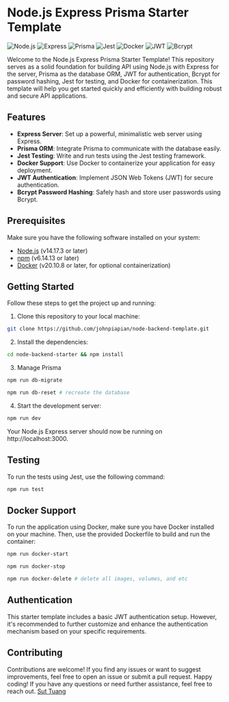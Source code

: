 # Node.js Express Prisma Starter Template

![Node.js](https://img.shields.io/badge/Node.js-v18.16.0-green.svg)
![Express](https://img.shields.io/badge/Express-v4.17.1-blue.svg)
![Prisma](https://img.shields.io/badge/Prisma-v5.1.0-orange.svg)
![Jest](https://img.shields.io/badge/Jest-v29.6.2-red.svg)
![Docker](https://img.shields.io/badge/Docker-v20.10.8-blue.svg)
![JWT](https://img.shields.io/badge/JWT-v9.0.0-green.svg)
![Bcrypt](https://img.shields.io/badge/Bcrypt-v5.1.0-yellow.svg)

Welcome to the Node.js Express Prisma Starter Template! This repository serves as a solid foundation for building API using Node.js with Express for the server, Prisma as the database ORM, JWT for authentication, Bcrypt for password hashing, Jest for testing, and Docker for containerization. This template will help you get started quickly and efficiently with building robust and secure API applications.

## Features

- **Express Server**: Set up a powerful, minimalistic web server using Express.
- **Prisma ORM**: Integrate Prisma to communicate with the database easily.
- **Jest Testing**: Write and run tests using the Jest testing framework.
- **Docker Support**: Use Docker to containerize your application for easy deployment.
- **JWT Authentication**: Implement JSON Web Tokens (JWT) for secure authentication.
- **Bcrypt Password Hashing**: Safely hash and store user passwords using Bcrypt.

## Prerequisites

Make sure you have the following software installed on your system:

- [Node.js](https://nodejs.org/) (v14.17.3 or later)
- [npm](https://www.npmjs.com/) (v6.14.13 or later)
- [Docker](https://www.docker.com/) (v20.10.8 or later, for optional containerization)

## Getting Started

Follow these steps to get the project up and running:

1. Clone this repository to your local machine:
```bash
git clone https://github.com/johnpiapian/node-backend-template.git
```
2. Install the dependencies:
```bash
cd node-backend-starter && npm install
```
3. Manage Prisma
```bash
npm run db-migrate

npm run db-reset # recreate the database
```
4. Start the development server:
```bash
npm run dev
```
Your Node.js Express server should now be running on http://localhost:3000.


## Testing
To run the tests using Jest, use the following command:
```bash
npm run test
```

## Docker Support
To run the application using Docker, make sure you have Docker installed on your machine. Then, use the provided Dockerfile to build and run the container:
```bash
npm run docker-start

npm run docker-stop

npm run docker-delete # delete all images, volumes, and etc
```

## Authentication
This starter template includes a basic JWT authentication setup. However, it's recommended to further customize and enhance the authentication mechanism based on your specific requirements.

## Contributing
Contributions are welcome! If you find any issues or want to suggest improvements, feel free to open an issue or submit a pull request. Happy coding! If you have any questions or need further assistance, feel free to reach out. [Sut Tuang](https://suttuang.com/)

